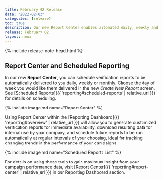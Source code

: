 ```yaml
---
title: February 02 Release
date: "2022-02-02"
categories: [release]
toc: true
description: Our new Report Center enables automated daily, weekly and monthly verification reports, delivered via email on the day of your choosing.
release: February 02
layout: news
---
```


{% include release-note-head.html %}

## Report Center and Scheduled Reporting

In our new **Report Center**, you can schedule verification reports to be automatically delivered to you daily, weekly or monthly. Choose the day of week you would like them delivered in the new *Create New Report* screen. See [Scheduled Reports]({{ 'reporting#scheduled-reports' | relative_url }}) for details on scheduling.

{% include image.md name="Report Center" %}

Using Report Center within the [Reporting Dashboard]({{ 'reporting#overview' | relative_url }}) will allow you to generate customized verification reports for immediate availability, download resulting data for internal use by your company, and schedule future reports to be run automatically at regular intervals of your choosing, ideal for tracking changing trends in the performance of your campaigns.

{% include image.md name="Scheduled Reports List" %}

For details on using these tools to gain maximum insight from your campaign performance data, visit [Report Center]({{ 'reporting#report-center' | relative_url }}) in our Reporting Dashboard section.
